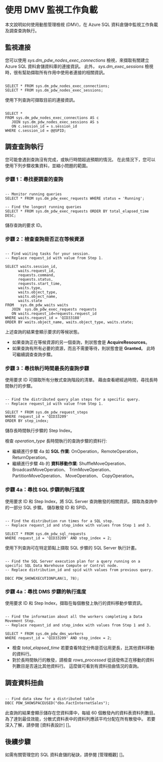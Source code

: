 <properties
   pageTitle="使用 DMV 監視工作負載 | Microsoft Azure"
   description="了解如何使用 DMV 監視工作負載。"
   services="sql-data-warehouse"
   documentationCenter="NA"
   authors="sahaj08"
   manager="barbkess"
   editor=""/>

<tags
   ms.service="sql-data-warehouse"
   ms.devlang="NA"
   ms.topic="article"
   ms.tgt_pltfrm="NA"
   ms.workload="data-services"
   ms.date="12/15/2015"
   ms.author="sahajs"/>

# 使用 DMV 監視工作負載

本文說明如何使用動態管理檢視 (DMV)，在 Azure SQL 資料倉儲中監視工作負載及調查查詢執行。



## 監視連接

您可以使用 *sys.dm_pdw_nodes_exec_connections* 檢視，來擷取有關建立 Azure SQL 資料倉儲資料庫的連接資訊。 此外， *sys.dm_exec_sessions* 檢視時，很有幫助擷取所有作用中使用者連接的相關資訊。

```

SELECT * FROM sys.dm_pdw_nodes_exec_connections;
SELECT * FROM sys.dm_pdw_nodes_exec_sessions;

```


使用下列查詢可擷取目前的連接資訊。

```

SELECT * 
FROM sys.dm_pdw_nodes_exec_connections AS c 
   JOIN sys.dm_pdw_nodes_exec_sessions AS s 
   ON c.session_id = s.session_id 
WHERE c.session_id = @@SPID;

```





## 調查查詢執行
您可能會遇到查詢沒有完成，或執行時間超過預期的情況。 在此情況下，您可以使用下列步驟收集資料，並縮小問題的範圍。



### 步驟 1：尋找要調查的查詢

```

-- Monitor running queries
SELECT * FROM sys.dm_pdw_exec_requests WHERE status = 'Running';

-- Find the longest running queries
SELECT * FROM sys.dm_pdw_exec_requests ORDER BY total_elapsed_time DESC;

```

儲存查詢的要求 ID。


  
### 步驟 2：檢查查詢是否正在等候資源

```

-- Find waiting tasks for your session.
-- Replace request_id with value from Step 1.

SELECT waits.session_id,
      waits.request_id,  
      requests.command,
      requests.status, 
      requests.start_time,  
      waits.type,  
      waits.object_type, 
      waits.object_name,  
      waits.state  
FROM   sys.dm_pdw_waits waits 
   JOIN  sys.dm_pdw_exec_requests requests
   ON waits.request_id=requests.request_id 
WHERE waits.request_id = 'QID33188'
ORDER BY waits.object_name, waits.object_type, waits.state;

```


上述查詢的結果會顯示要求的等候狀態。

- 如果查詢正在等候資源的另一個查詢，則狀態會是 **AcquireResources**。
- 如果查詢有所有必要的資源，而且不需要等待，則狀態會是 **Granted**。 此時可繼續調查查詢步驟。




### 步驟 3：尋找執行時間最長的查詢步驟

使用要求 ID 可擷取所有分散式查詢階段的清單。 藉由查看總經過時間，尋找長時間執行的步驟。 

```

-- Find the distributed query plan steps for a specific query.
-- Replace request_id with value from Step 1.
 
SELECT * FROM sys.dm_pdw_request_steps
WHERE request_id = 'QID33209'
ORDER BY step_index;

```

儲存長時間執行步驟的 Step Index。

檢查 *operation_type* 長時間執行的查詢步驟的資料行:

- 繼續進行步驟 4a 如 **SQL 作業**: OnOperation，RemoteOperation，ReturnOperation。
- 繼續進行步驟 4b 的 **資料移動作業**: ShuffleMoveOperation、 BroadcastMoveOperation、 TrimMoveOperation、 PartitionMoveOperation、 MoveOperation、 CopyOperation。




### 步驟 4a：尋找 SQL 步驟的執行進度

使用要求 ID 和 Step Index，將 SQL Server 查詢散發的相關資訊，擷取為查詢中的一部分 SQL 步驟。 儲存散發 ID 和 SPID。

```

-- Find the distribution run times for a SQL step.
-- Replace request_id and step_index with values from Step 1 and 3.

SELECT * FROM sys.dm_pdw_sql_requests
WHERE request_id = 'QID33209' AND step_index = 2;

```


使用下列查詢可在特定節點上擷取 SQL 步驟的 SQL Server 執行計畫。

```

-- Find the SQL Server execution plan for a query running on a specific SQL Data Warehouse Compute or Control node. 
-- Replace distribution_id and spid with values from previous query.

DBCC PDW_SHOWEXECUTIONPLAN(1, 78);

```



### 步驟 4a：尋找 DMS 步驟的執行進度

使用要求 ID 和 Step Index，擷取在每個散發上執行的資料移動步驟資訊。 

```

-- Find the information about all the workers completing a Data Movement Step.
-- Replace request_id and step_index with values from Step 1 and 3.
 
SELECT * FROM sys.dm_pdw_dms_workers
WHERE request_id = 'QID33209' AND step_index = 2;

```

- 檢查 *total_elapsed_time* 若要查看特定分佈是否佔用更長，比其他資料移動的資料行。 
- 對於長時間執行的散發，請檢查 *rows_processed* 從該發佈正在移動的資料列數目是否遠比其他資料行。 這麼做可看到有資料扭曲情況的查詢。





## 調查資料扭曲

```

-- Find data skew for a distributed table
DBCC PDW_SHOWSPACEUSED("dbo.FactInternetSales");

```


此查詢的結果會顯示儲存在您資料庫中，每組 60 個散發內的資料表資料列數目。 為了達到最佳效能，分散式資料表中的資料列應該平均分配在所有散發中。
若要深入了解，請參閱 [資料表設計] []。



## 後續步驟
如需有關管理您的 SQL 資料倉儲的秘訣，請參閱 [管理概觀] []。

<!--Image references-->

<!--Article references-->
[manage overview]: sql-data-warehouse-overview-manage.md
[table design]: sql-data-warehouse-develop-table-design.md

<!--MSDN references-->



